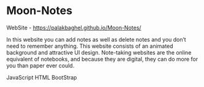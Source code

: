 # Moon-Notes
WebSite - https://palakbaghel.github.io/Moon-Notes/

In this website you can add notes as well as delete notes and you don’t
need to remember anything. This website consists of an animated
background and attractive UI design.
Note-taking websites are the online equivalent of notebooks, and
because they are digital, they can do more for you than paper ever
could.

JavaScript
HTML
BootStrap
